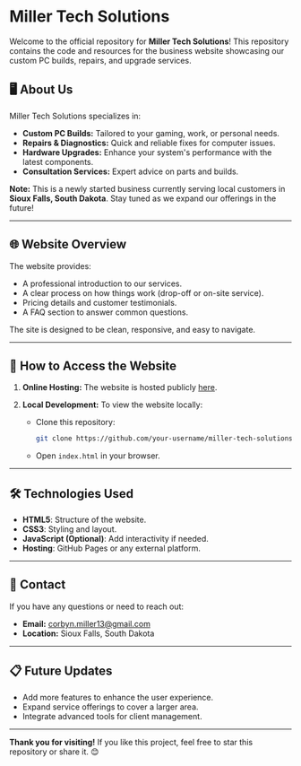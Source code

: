 # Miller Tech Solutions

Welcome to the official repository for **Miller Tech Solutions**! This repository contains the code and resources for the business website showcasing our custom PC builds, repairs, and upgrade services.

## 🖥️ About Us
Miller Tech Solutions specializes in:
- **Custom PC Builds:** Tailored to your gaming, work, or personal needs.
- **Repairs & Diagnostics:** Quick and reliable fixes for computer issues.
- **Hardware Upgrades:** Enhance your system's performance with the latest components.
- **Consultation Services:** Expert advice on parts and builds.

**Note:** This is a newly started business currently serving local customers in **Sioux Falls, South Dakota**. Stay tuned as we expand our offerings in the future!

---

## 🌐 Website Overview
The website provides:
- A professional introduction to our services.
- A clear process on how things work (drop-off or on-site service).
- Pricing details and customer testimonials.
- A FAQ section to answer common questions.

The site is designed to be clean, responsive, and easy to navigate.

---

## 🚀 How to Access the Website
1. **Online Hosting:**
   The website is hosted publicly [here](). 
   
2. **Local Development:**
   To view the website locally:
   - Clone this repository:
     ```bash
     git clone https://github.com/your-username/miller-tech-solutions.git
     ```
   - Open `index.html` in your browser.

---

## 🛠️ Technologies Used
- **HTML5**: Structure of the website.
- **CSS3**: Styling and layout.
- **JavaScript (Optional)**: Add interactivity if needed.
- **Hosting**: GitHub Pages or any external platform.

---

## 📩 Contact
If you have any questions or need to reach out:
- **Email:** [corbyn.miller13@gmail.com](mailto:corbyn.miller13@gmail.com)
- **Location:** Sioux Falls, South Dakota

---

## 📋 Future Updates
- Add more features to enhance the user experience.
- Expand service offerings to cover a larger area.
- Integrate advanced tools for client management.

---

**Thank you for visiting!** If you like this project, feel free to star this repository or share it. 😊
